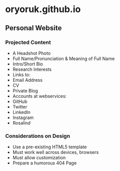 # oryoruk.github.io
## Personal Website

### Projected Content
- A Headshot Photo
- Full Name/Pronunciation & Meaning of Full Name
- Intro/Short Bio
- Research Interests
- Links to:
 - Email Address
 - CV
 - Private Blog
 - Accounts at webservices:
  - GitHub
  - Twitter
  - LinkedIn
  - Instagram
  - Rosalind

### Considerations on Design
- Use a pre-existing HTML5 template
 - Must work well across devices, browsers
 - Must allow customization
- Prepare a humorous 404 Page
